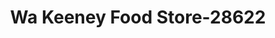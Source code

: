 ---
f_zip-code: 67672
f_state-code: KS
title: Wa Keeney Food Store-28622
f_phone: 785-743-2031
f_city-only: Wakeeney
f_address: 401 Russell Ave Wakeeney
f_location-unique-id: '28622'
slug: wa-keeney-food-store-28622
updated-on: '2024-05-30T13:46:58.046Z'
created-on: '2024-05-30T13:36:59.803Z'
published-on: '2024-05-30T13:54:32.469Z'
f_city-state: cms/city/wakeeney-ks.md
f_company: cms/company/wa-keeney-food-store.md
f_state: cms/state/kansas.md
layout: '[payday-loan].html'
tags: payday-loan
---